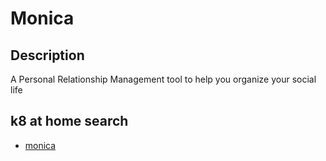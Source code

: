 # Monica

## Description

A Personal Relationship Management tool to help you organize your social life

## k8 at home search

- [monica](https://nanne.dev/k8s-at-home-search/#/monica)
